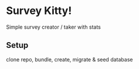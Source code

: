# Survey Kitty!

Simple survey creator / taker with stats

## Setup

clone repo, bundle, create, migrate & seed database

